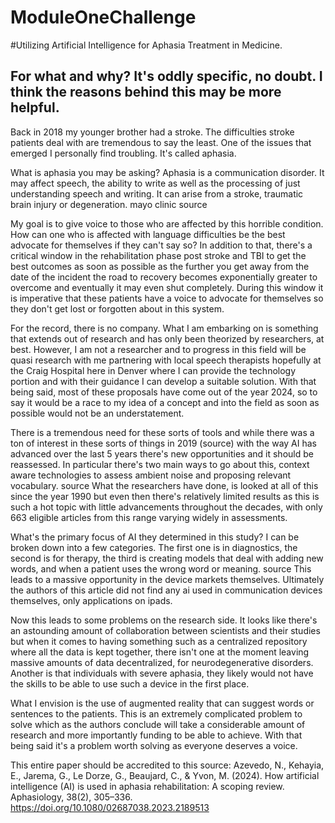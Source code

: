 # ModuleOneChallenge


#Utilizing Artificial Intelligence for Aphasia Treatment in Medicine.


## For what and why? It's oddly specific, no doubt. I think the reasons behind this may be more helpful.


Back in 2018 my younger brother had a stroke. The difficulties stroke patients deal with are tremendous to say the least. One of the issues that emerged I personally find troubling. It's called aphasia.


What is aphasia you may be asking? Aphasia is a communication disorder. It may affect speech, the ability to write as well as the processing of just understanding speech and writing. It can arise from a stroke, traumatic brain injury or degeneration. mayo clinic source


My goal is to give voice to those who are affected by this horrible condition. How can one who is affected with language difficulties be the best advocate for themselves if they can't say so? In addition to that, there's a critical window in the rehabilitation phase post stroke and TBI to get the best outcomes as soon as possible as the further you get away from the date of the incident the road to recovery becomes exponentially greater to overcome and eventually it may even shut completely. During this window it is imperative that these patients have a voice to advocate for themselves so they don't get lost or forgotten about in this system.


For the record, there is no company. What I am embarking on is something that extends out of research and has only been theorized by researchers, at best. However, I am not a researcher and to progress in this field will be quasi research with me partnering with local speech therapists hopefully at the Craig Hospital here in Denver where I can provide the technology portion and with their guidance I can develop a suitable solution. With that being said, most of these proposals have come out of the year 2024, so to say it would be a race to my idea of a concept and into the field as soon as possible would not be an understatement.


There is a tremendous need for these sorts of tools and while there was a ton of interest in these sorts of things in 2019 (source) with the way AI has advanced over the last 5 years there's new opportunities and it should be reassessed. In particular there's two main ways to go about this, context aware technologies to assess ambient noise and proposing relevant vocabulary. source What the researchers have done, is looked at all of this since the year 1990 but even then there's relatively limited results as this is such a hot topic with little advancements throughout the decades, with only 663 eligible articles from this range varying widely in assessments.


What's the primary focus of AI they determined in this study? I can be broken down into a few categories. The first one is in diagnostics, the second is for therapy, the third is creating models that deal with adding new words, and when a patient uses the wrong word or meaning. source This leads to a massive opportunity in the device markets themselves. Ultimately the authors of this article did not find any ai used in communication devices themselves, only applications on ipads.


Now this leads to some problems on the research side. It looks like there's an astounding amount of collaboration between scientists and their studies but when it comes to having something such as a centralized repository where all the data is kept together, there isn't one at the moment leaving massive amounts of data decentralized, for neurodegenerative disorders. Another is that individuals with severe aphasia, they likely would not have the skills to be able to use such a device in the first place.


What I envision is the use of augmented reality that can suggest words or sentences to the patients. This is an extremely complicated problem to solve which as the authors conclude will take a considerable amount of research and more importantly funding to be able to achieve. With that being said it's a problem worth solving as everyone deserves a voice.


This entire paper should be accredited to this source:
Azevedo, N., Kehayia, E., Jarema, G., Le Dorze, G., Beaujard, C., & Yvon, M. (2024). How artificial intelligence (AI) is used in aphasia rehabilitation: A scoping review. Aphasiology, 38(2), 305–336. https://doi.org/10.1080/02687038.2023.2189513



